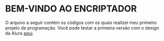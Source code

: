 # BEM-VINDO AO ENCRIPTADOR

O arquivo a seguir contém os códigos com os quais realizei meu primeiro projeto de programação. Você pode testar a primeira versão com o design da Alura [aqui](https://my-challenge-nu.vercel.app/).
